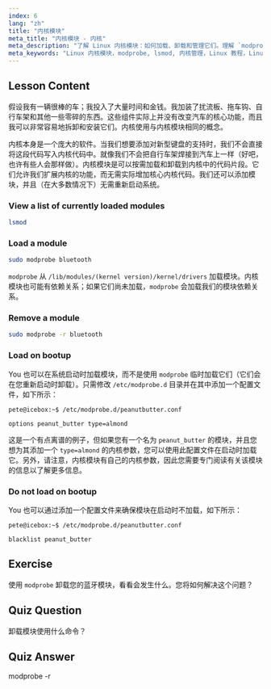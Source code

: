 ```yaml
---
index: 6
lang: "zh"
title: "内核模块"
meta_title: "内核模块 - 内核"
meta_description: "了解 Linux 内核模块：如何加载、卸载和管理它们。理解 `modprobe` 和 `lsmod` 命令以扩展内核功能。开始您的 Linux 之旅！"
meta_keywords: "Linux 内核模块，modprobe, lsmod, 内核管理，Linux 教程，Linux 初学者，Linux 指南"
---
```


## Lesson Content

假设我有一辆很棒的车；我投入了大量时间和金钱。我加装了扰流板、拖车钩、自行车架和其他一些零碎的东西。这些组件实际上并没有改变汽车的核心功能，而且我可以非常容易地拆卸和安装它们。内核使用与内核模块相同的概念。

内核本身是一个庞大的软件。当我们想要添加对新型键盘的支持时，我们不会直接将这段代码写入内核代码中。就像我们不会把自行车架焊接到汽车上一样（好吧，也许有些人会那样做）。内核模块是可以按需加载和卸载到内核中的代码片段。它们允许我们扩展内核的功能，而无需实际增加核心内核代码。我们还可以添加模块，并且（在大多数情况下）无需重新启动系统。

### View a list of currently loaded modules

```bash
lsmod
```

### Load a module

```bash
sudo modprobe bluetooth
```

`modprobe` 从 `/lib/modules/(kernel version)/kernel/drivers` 加载模块。内核模块也可能有依赖关系；如果它们尚未加载，`modprobe` 会加载我们的模块依赖关系。

### Remove a module

```bash
sudo modprobe -r bluetooth
```

### Load on bootup

You 也可以在系统启动时加载模块，而不是使用 `modprobe` 临时加载它们（它们会在您重新启动时卸载）。只需修改 `/etc/modprobe.d` 目录并在其中添加一个配置文件，如下所示：

```plaintext
pete@icebox:~$ /etc/modprobe.d/peanutbutter.conf

options peanut_butter type=almond
```

这是一个有点离谱的例子，但如果您有一个名为 `peanut_butter` 的模块，并且您想为其添加一个 `type=almond` 的内核参数，您可以使用此配置文件在启动时加载它。另外，请注意，内核模块有自己的内核参数，因此您需要专门阅读有关该模块的信息以了解更多信息。

### Do not load on bootup

You 也可以通过添加一个配置文件来确保模块在启动时不加载，如下所示：

```plaintext
pete@icebox:~$ /etc/modprobe.d/peanutbutter.conf

blacklist peanut_butter
```

## Exercise

使用 `modprobe` 卸载您的蓝牙模块，看看会发生什么。您将如何解决这个问题？

## Quiz Question

卸载模块使用什么命令？

## Quiz Answer

modprobe -r
